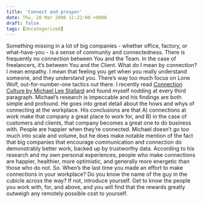 ```yaml
---
title: 'Connect and prosper'
date: Thu, 20 Mar 2008 11:22:00 +0000
draft: false
tags: [Uncategorized]
---
```


Something missing in a lot of big companies - whether office, factory, or what-have-you - is a sense of community and connectedness. There is frequently no connection between You and the Team. In the case of freelancers, it’s between You and the Client. What do I mean by connection? I mean empathy. I mean that feeling you get when you really understand someone, and they understand you. There’s way too much focus on Lone Wolf, out-for-number-one tactics out there. I recently read [Connection Culture by Michael Lee Stallard](http://changethis.com/44.06.ConnectionCulture) and found myself nodding at every third paragraph. Michael’s research is impeccable and his findings are both simple and profound. He goes into great detail about the hows and whys of connecting at the workplace. His conclusions are that A) connections at work make that company a great place to work for, and B) in the case of customers and clients, that company becomes a great one to do business with. People are happier when they’re connected. Michael doesn’t go too much into scale and volume, but he does make notable mention of the fact that big companies that encourage communication and connection do demonstrably better work, backed up by trustworthy data. According to his research and my own personal experiences, people who make connections are happier, healthier, more optimistic, and generally more energetic than those who do not. So. When’s the last time you made an effort to make connections in your workplace? Do you know the name of the guy in the cubicle across the way? If not, introduce yourself. Get to know the people you work with, for, and above, and you will find that the rewards greatly outweigh any remotely possible cost to yourself.